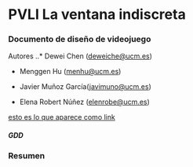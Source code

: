 # PVLI La ventana indiscreta

### Documento de diseño de videojuego

Autores
..* Dewei Chen (deweiche@ucm.es) 

* Menggen Hu (menhu@ucm.es) 

* Javier Muñoz García(javimuno@ucm.es)

* Elena Robert Núñez (elenrobe@ucm.es)



[esto es lo que aparece como link](https://www.google.com "Image Tutorial")

##### GDD

### Resumen




